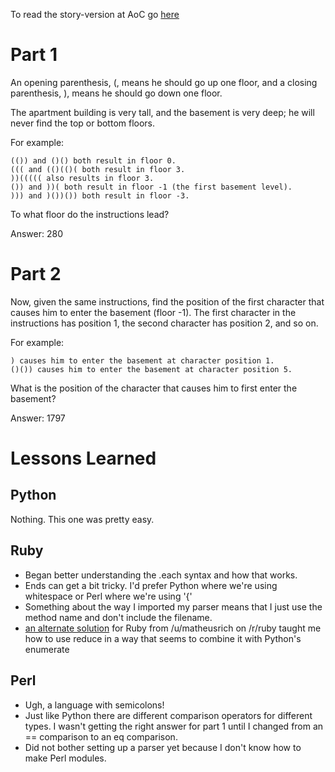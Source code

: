 To read the story-version at AoC go [here](https://adventofcode.com/2015/day/1)

# Part 1

An opening parenthesis, (, means he should go up one floor, and a closing parenthesis, ), means he should go down one floor.

The apartment building is very tall, and the basement is very deep; he will never find the top or bottom floors.

For example:

    (()) and ()() both result in floor 0.
    ((( and (()(()( both result in floor 3.
    ))((((( also results in floor 3.
    ()) and ))( both result in floor -1 (the first basement level).
    ))) and )())()) both result in floor -3.

To what floor do the instructions lead?

Answer: 280

# Part 2

Now, given the same instructions, find the position of the first character that causes him to enter the basement (floor -1). The first character in the instructions has position 1, the second character has position 2, and so on.

For example:

    ) causes him to enter the basement at character position 1.
    ()()) causes him to enter the basement at character position 5.

What is the position of the character that causes him to first enter the basement?

Answer: 1797

# Lessons Learned

## Python

Nothing. This one was pretty easy.

## Ruby

- Began better understanding the .each syntax and how that works.
- Ends can get a bit tricky. I'd prefer Python where we're using whitespace or
Perl where we're using '{'
- Something about the way I imported my parser means that I just use the method name
and don't include the filename.
- [an alternate solution](https://github.com/djotaku/adventofcode/blob/main/2015/Day_01/Ruby/alternate_part_1.rb) for Ruby from /u/matheusrich on /r/ruby taught me how to use reduce in a way that seems to combine it with Python's enumerate

## Perl 
- Ugh, a language with semicolons!
- Just like Python there are different comparison operators for different types.
I wasn't getting the right answer for part 1 until I changed from an == comparison to an eq comparison.
- Did not bother setting up a parser yet because I don't know how to make
Perl modules.
